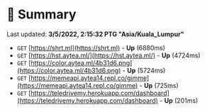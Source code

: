 # 📖 Summary
Last updated: **3/5/2022, 2:15:32 PTG "Asia/Kuala_Lumpur"**

- `GET` [https://shrt.ml](https://shrt.ml) - **Up** (6880ms)
- `GET` [https://hst.aytea.ml/](https://hst.aytea.ml/) - **Up** (4724ms)
- `GET` [https://color.aytea.ml/4b31d6.png](https://color.aytea.ml/4b31d6.png) - **Up** (5724ms)
- `GET` [https://memeapi.aytea14.repl.co/gimme](https://memeapi.aytea14.repl.co/gimme) - **Up** (725ms)
- `GET` [https://teledrivemy.herokuapp.com/dashboard](https://teledrivemy.herokuapp.com/dashboard) - **Up** (201ms)
